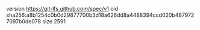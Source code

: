 version https://git-lfs.github.com/spec/v1
oid sha256:a8b1254c0b0d29877700b3d18a626dd8a4488394ccd020b4879727097b0de078
size 2591
